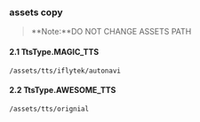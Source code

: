 ### assets copy
> **Note:**DO NOT CHANGE ASSETS PATH
#### 2.1 TtsType.MAGIC_TTS
`/assets/tts/iflytek/autonavi`
#### 2.2 TtsType.AWESOME_TTS
`/assets/tts/orignial`